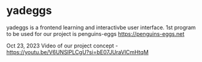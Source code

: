 # yadeggs
yadeggs is a frontend learning and interactivbe user interface. 1st program to be used for our project is penguins-eggs 
https://penguins-eggs.net 

Oct 23, 2023 Video of our project concept - https://youtu.be/V6UNSIPLCgU?si=bE07JUraVlCmHtqM
